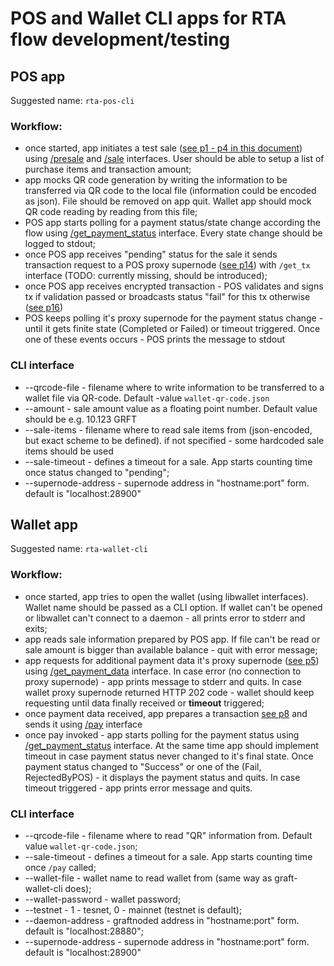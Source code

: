 # POS and Wallet CLI apps for RTA flow development/testing

## POS app
Suggested name: `rta-pos-cli`

### Workflow:
- once started, app initiates a test sale ([see p1 - p4 in this document](https://github.com/graft-project/DesignDocuments/blob/master/RFCs/%5BRFC-003-RTVF%5D-RTA-Transaction-Validation-Flow.md)) using [/presale](https://github.com/graft-project/GraftDocuments/blob/master/API/%5BAPI-001-SCA%5D%20Supernode%20RTA%20and%20Cryptonode%20RTA%20APIs.md#presale---supernode-returns-auth-sample-for-given-payment-id) and [/sale](https://github.com/graft-project/GraftDocuments/blob/master/API/%5BAPI-001-SCA%5D%20Supernode%20RTA%20and%20Cryptonode%20RTA%20APIs.md#sale---process-sale) interfaces. User should be able to setup a list of purchase items and transaction amount;  
- app mocks QR code generation by writing the information to be transferred via QR code to the local file (information could be encoded as json). File should be removed on app quit. Wallet app should mock QR code reading by reading from this file;  
- POS app starts polling for a payment status/state change according the flow using [/get_payment_status](https://github.com/graft-project/GraftDocuments/blob/master/API/%5BAPI-001-SCA%5D%20Supernode%20RTA%20and%20Cryptonode%20RTA%20APIs.md#getpaymentstatus---returns-payment-status-for-given-payment-id) interface. Every state change should be logged to stdout;  
- once POS app receives "pending" status for the sale it sends transaction request to a POS proxy supernode ([see p14](https://github.com/graft-project/DesignDocuments/blob/master/RFCs/%5BRFC-003-RTVF%5D-RTA-Transaction-Validation-Flow.md)) with `/get_tx` interface (TODO: currently missing, should be introduced);  
- once POS app receives encrypted transaction - POS validates  and signs tx if validation passed or broadcasts status "fail" for this tx otherwise ([see p16](https://github.com/graft-project/DesignDocuments/blob/master/RFCs/%5BRFC-003-RTVF%5D-RTA-Transaction-Validation-Flow.md))
- POS keeps polling it's proxy supernode for the payment status change - until it gets finite state (Completed or Failed) or timeout triggered. Once one of these events occurs - POS prints the message to stdout

### CLI interface
- --qrcode-file - filename where to write information to be transferred to a wallet file via QR-code. Default -value `wallet-qr-code.json`  
- --amount - sale amount value as a floating point number. Default value should be e.g. 10.123 GRFT    
- --sale-items - filename where to read sale items from (json-encoded, but exact scheme to be defined). if not specified - some hardcoded sale items should be used
- --sale-timeout - defines a timeout for a sale. App starts counting time once status changed to "pending";  
- --supernode-address - supernode address in "hostname:port" form. default is "localhost:28900"

## Wallet app
Suggested name: `rta-wallet-cli`

### Workflow:
- once started, app tries to open the wallet (using libwallet interfaces). Wallet name should be passed as a CLI option. If wallet can't be opened or libwallet can't connect to a daemon - all prints error to stderr and exits;
- app reads sale information prepared by POS app. If file can't be read or sale amount is bigger than available balance - quit with error message;  
- app requests for additional payment data it's proxy supernode ([see p5](https://github.com/graft-project/DesignDocuments/blob/master/RFCs/%5BRFC-003-RTVF%5D-RTA-Transaction-Validation-Flow.md)) using [/get_payment_data](https://github.com/graft-project/GraftDocuments/blob/master/API/%5BAPI-001-SCA%5D%20Supernode%20RTA%20and%20Cryptonode%20RTA%20APIs.md#getpaymentdata---returns-payment-data-for-given-payment-id-and-block-number-and-block-hash) interface. In case error (no connection to proxy supernode) - app prints message to stderr and quits. In case wallet proxy supernode returned HTTP 202 code - wallet should keep requesting until data finally received or **timeout** triggered;
- once payment data received, app prepares a transaction [see p8](https://github.com/graft-project/DesignDocuments/blob/master/RFCs/%5BRFC-003-RTVF%5D-RTA-Transaction-Validation-Flow.md) and sends it using [/pay](https://github.com/graft-project/GraftDocuments/blob/master/API/%5BAPI-001-SCA%5D%20Supernode%20RTA%20and%20Cryptonode%20RTA%20APIs.md#pay---process-payment) interface  
- once pay invoked - app starts polling for the payment status using [/get_payment_status](https://github.com/graft-project/GraftDocuments/blob/master/API/%5BAPI-001-SCA%5D%20Supernode%20RTA%20and%20Cryptonode%20RTA%20APIs.md#getpaymentstatus---returns-payment-status-for-given-payment-id) interface. At the same time app should implement timeout in case payment status never changed to it's final state. Once payment status changed to "Success" or one of the (Fail, RejectedByPOS) - it displays the payment status and quits. In case timeout triggered - app prints error message and quits.


### CLI interface
- --qrcode-file - filename where to read "QR" information from. Default value `wallet-qr-code.json`;   
- --sale-timeout - defines a timeout for a sale. App starts counting time once `/pay` called;    
- --wallet-file - wallet name to read wallet from (same way as graft-wallet-cli does);  
- --wallet-password - wallet password; 
- --testnet - 1 - tesnet, 0 - mainnet (testnet is default); 
- --daemon-address - graftnoded address in "hostname:port" form. default is "localhost:28880";  
- --supernode-address - supernode address in "hostname:port" form. default is "localhost:28900"
